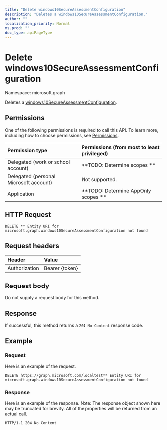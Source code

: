 ```yaml
---
title: "Delete windows10SecureAssessmentConfiguration"
description: "Deletes a windows10SecureAssessmentConfiguration."
author: ""
localization_priority: Normal
ms.prod: ""
doc_type: apiPageType
---
```


# Delete windows10SecureAssessmentConfiguration

Namespace: microsoft.graph

Deletes a [windows10SecureAssessmentConfiguration](../resources/windows10secureassessmentconfiguration.md).

## Permissions
One of the following permissions is required to call this API. To learn more, including how to choose permissions, see [Permissions](/concepts/permissions-reference.md).

|Permission type|Permissions (from most to least privileged)|
|:---|:---|
|Delegated (work or school account)|**TODO: Determine scopes **|
|Delegated (personal Microsoft account)|Not supported.|
|Application|**TODO: Determine AppOnly scopes **|

## HTTP Request
<!-- {
  "blockType": "ignored"
}
-->
``` http
DELETE ** Entity URI for microsoft.graph.windows10SecureAssessmentConfiguration not found
```

## Request headers
|Header|Value|
|:---|:---|
|Authorization|Bearer {token}|

## Request body
Do not supply a request body for this method.

## Response
If successful, this method returns a `204 No Content` response code.

## Example

### Request
Here is an example of the request.
<!-- {
  "blockType": "request",
  "name": "delete_windows10secureassessmentconfiguration"
}
-->
``` http
DELETE https://graph.microsoft.com/localtest** Entity URI for microsoft.graph.windows10SecureAssessmentConfiguration not found
```

### Response
Here is an example of the response. Note: The response object shown here may be truncated for brevity. All of the properties will be returned from an actual call.
<!-- {
  "blockType": "response",
  "truncated": true
}
-->
``` http
HTTP/1.1 204 No Content
```

